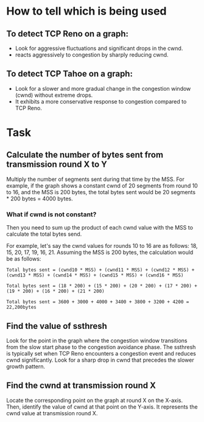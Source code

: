 
# How to tell which is being used
## To detect TCP Reno on a graph:
* Look for aggressive fluctuations and significant drops in the cwnd.
* reacts aggressively to congestion by sharply reducing cwnd.

## To detect TCP Tahoe on a graph:
* Look for a slower and more gradual change in the congestion window (cwnd) without extreme drops.
* It exhibits a more conservative response to congestion compared to TCP Reno.

# Task

## Calculate the number of bytes sent from transmission round X to Y

Multiply the number of segments sent during that time by the MSS. 
For example, if the graph shows a constant cwnd of 20 segments from round 10 to 16, and the MSS is 200 bytes, the total bytes sent would be 20 segments * 200 bytes = 4000 bytes.

### What if cwnd is not constant?
Then you need to sum up the product of each cwnd value with the MSS to calculate the total bytes send.

For example, let's say the cwnd values for rounds 10 to 16 are as follows: 18, 15, 20, 17, 19, 16, 21. Assuming the MSS is 200 bytes, the calculation would be as follows:

```
Total bytes sent = (cwnd10 * MSS) + (cwnd11 * MSS) + (cwnd12 * MSS) + (cwnd13 * MSS) + (cwnd14 * MSS) + (cwnd15 * MSS) + (cwnd16 * MSS)
```

```
Total bytes sent = (18 * 200) + (15 * 200) + (20 * 200) + (17 * 200) + (19 * 200) + (16 * 200) + (21 * 200)
```

```
Total bytes sent = 3600 + 3000 + 4000 + 3400 + 3800 + 3200 + 4200 = 22,200bytes
```

## Find the value of ssthresh

Look for the point in the graph where the congestion window transitions from the slow start phase to the congestion avoidance phase.
The ssthresh is typically set when TCP Reno encounters a congestion event and reduces cwnd significantly. Look for a sharp drop in cwnd that precedes the slower growth pattern.

## Find the cwnd at transmission round X
Locate the corresponding point on the graph at round X on the X-axis. Then, identify the value of cwnd at that point on the Y-axis.
It represents the cwnd value at transmission round X.
